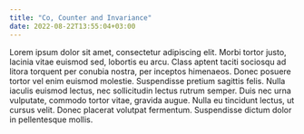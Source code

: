 ```yaml
---
title: "Co, Counter and Invariance"
date: 2022-08-22T13:55:04+03:00
---
```


Lorem ipsum dolor sit amet, consectetur adipiscing elit. Morbi tortor justo, lacinia vitae euismod sed, lobortis eu arcu. Class aptent taciti sociosqu ad litora torquent per conubia nostra, per inceptos himenaeos. Donec posuere tortor vel enim euismod molestie. Suspendisse pretium sagittis felis. Nulla iaculis euismod lectus, nec sollicitudin lectus rutrum semper. Duis nec urna vulputate, commodo tortor vitae, gravida augue. Nulla eu tincidunt lectus, ut cursus velit. Donec placerat volutpat fermentum. Suspendisse dictum dolor in pellentesque mollis. 
